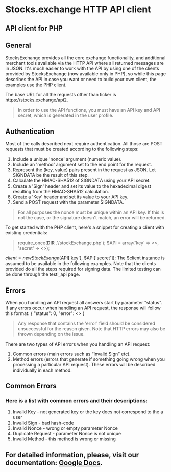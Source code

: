 # Stocks.exchange HTTP API client
## API client for PHP

## General
StocksExchange provides all the core exchange functionality, and additional merchant tools available via the HTTP API where all returned messages are in JSON. It's much easier to work with the API by using one of the clients provided by StocksExchange (now available only in PHP), so while this page describes the API in case you want or need to build your own client, the examples use the PHP client.

The base URL for all the requests other than ticker is https://stocks.exchange/api2.
> In order to use the API functions, you must have an API key and API secret, which is generated in the user profile.

## Authentication
Most of the calls described next require authentication. All those are POST requests that must be created according to the following steps:
  1.    Include a unique 'nonce' argument (numeric value).
  2.    Include an 'method' argument set to the end point for the request.
  3.    Represent the (key, value) pairs present in the request as JSON. Let SIGNDATA be the result of this step.
  4.    Calculate the HMAC-SHA512 of SIGNDATA using your API secret.
  5.    Create a 'Sign' header and set its value to the hexadecimal digest resulting from the HMAC-SHA512 calculation.
  6.    Create a 'Key' header and set its value to your API key.
  7.    Send a POST request with the parameter SIGNDATA.
>For all purposes the nonce must be unique within an API key. If this is not the case, or the signature doesn't match, an error will be returned.

To get started with the PHP client, here's a snippet for creating a client with existing credentials:
>require_once(__DIR__ .'/stockExchange.php');
$API = array('key' => <<API key>>,  'secret' => <<API secret>>);

$client = new StockExange($API['key'], $API['secret']);
The $client instance is assumed to be available in the following examples.
Note that the clients provided do all the steps required for signing data. The limited testing can be done through the testi_api page.
## Errors
When you handling an API request all answers start by parameter "status".
If any errors occur when handling an API request, the response will follow this format:
{
  "status": 0,
  "error": <<error message describing problem goes here>>
}
>Any response that contains the 'error' field should be considered unsuccessful for the reason given. Note that HTTP errors may also be thrown depending on the issue.

There are two types of API errors when you handling an API request:
  1.   	Common errors (main errors such as “Invalid Sign” etc).
  2.   	Method errors (errors that generate if something going wrong when you processing a particular API request). These errors will be described individually in each method.

## Common Errors
### Here is a list with common errors and their descriptions:
  1.    Invalid Key - not generated key or the key does not correspond to the a user
  2.    Invalid Sign - bad hash-code
  3.    Invalid Nonce - wrong or empty parameter Nonce
  4.    Duplicate Request - parameter Nonce is not unique
  5.    Invalid Method - this method is wrong or missing  	

## For detailed information, please, visit our documentation: [Google Docs](https://docs.google.com/document/d/1mU8ecTlzfDtT1hmZJ-dXezMudLnfD4ZeNBr_oxFwdGI/edit?usp=sharing).
